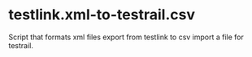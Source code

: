 # testlink.xml-to-testrail.csv
Script that formats xml files export from testlink to csv import a file for testrail.
